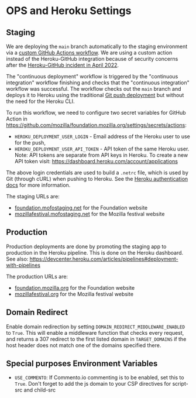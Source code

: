 # OPS and Heroku Settings

## Staging

We are deploying the `main` branch automatically to the staging environment via a [custom GitHub Actions workflow](https://github.com/mozilla/foundation.mozilla.org/blob/50ae3b68b00fcedda17d5f67d1fdfb6bca1a0f05/.github/workflows/continuous-deployment.yaml).
We are using a custom action instead of the Heroku-GitHub integration because of security concerns after the [Heroku-GitHub incident in April 2022](https://status.heroku.com/incidents/2413).

The "continuous deployment" workflow is triggered by the "continuous integration" workflow finishing and checks that the "continuous integration" workflow was successful.
The workflow checks out the `main` branch and deploys it to Heroku using the traditional [Git push deployment](https://devcenter.heroku.com/articles/git) but without the need for the Heroku CLI.

To run this workflow, we need to configure two secret variables for GitHub Action in https://github.com/mozilla/foundation.mozilla.org/settings/secrets/actions:

 * `HEROKU_DEPLOYMENT_USER_LOGIN` - Email address of the Heroku user to use for the push,
 * `HEROKU_DEPLOYMENT_USER_API_TOKEN` - API token of the same Heroku user. Note: API tokens are separate from API keys in Heroku. To create a new API token visit: https://dashboard.heroku.com/account/applications

The above login credentials are used to build a `.netrc` file, which is used by Git (through cURL) when pushing to Heroku.
See the [Heroku authentication docs](https://devcenter.heroku.com/articles/authentication) for more information.

The staging URLs are:

- [foundation.mofostaging.net](https://foundation.mofostaging.net) for the Foundation website
- [mozillafestival.mofostaging.net](https://mozillafestival.mofostaging.net) for the Mozilla festival website

## Production

Production deployments are done by promoting the staging app to production in the Heroku pipeline.
This is done on the Heroku dashboard.
See also: https://devcenter.heroku.com/articles/pipelines#deployment-with-pipelines

The production URLs are:

- [foundation.mozilla.org](https://foundation.mozilla.org) for the Foundation website
- [mozillafestival.org](https://www.mozillafestival.org/en/) for the Mozilla festival website

## Domain Redirect

Enable domain redirection by setting `DOMAIN_REDIRECT_MIDDLEWARE_ENABLED` to `True`. This will enable a middleware function that checks every request, and returns a 307 redirect to the first listed domain in `TARGET_DOMAINS` if the host header does not match one of the domains specified there.

## Special purposes Environment Variables

- `USE_COMMENTO`: If Commento.io commenting is to be enabled, set this to `True`. Don't forget to add the js domain to your CSP directives for script-src and child-src
